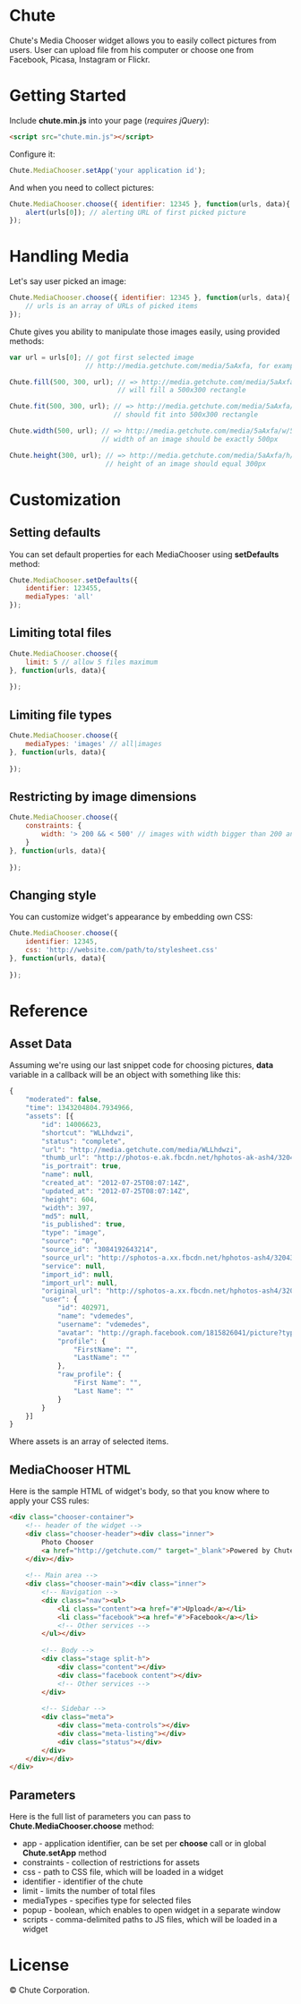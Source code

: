 # Chute

Chute's Media Chooser widget allows you to easily collect pictures from users. User can upload file from his computer or choose one from Facebook, Picasa, Instagram or Flickr.

# Getting Started

Include **chute.min.js** into your page (*requires jQuery*):

```html
<script src="chute.min.js"></script>
```

Configure it:

```javascript
Chute.MediaChooser.setApp('your application id');
```

And when you need to collect pictures:

```javascript
Chute.MediaChooser.choose({ identifier: 12345 }, function(urls, data){
	alert(urls[0]); // alerting URL of first picked picture
});
```

# Handling Media

Let's say user picked an image:

```javascript
Chute.MediaChooser.choose({ identifier: 12345 }, function(urls, data){
	// urls is an array of URLs of picked items
});
```

Chute gives you ability to manipulate those images easily, using provided methods:

```javascript
var url = urls[0]; // got first selected image
				   // http://media.getchute.com/media/5aAxfa, for example

Chute.fill(500, 300, url); // => http://media.getchute.com/media/5aAxfa/500x300
						   // will fill a 500x300 rectangle

Chute.fit(500, 300, url); // => http://media.getchute.com/media/5aAxfa/fit/500x300
						  // should fit into 500x300 rectangle

Chute.width(500, url); // => http://media.getchute.com/media/5aAxfa/w/500
					   // width of an image should be exactly 500px

Chute.height(300, url); // => http://media.getchute.com/media/5aAxfa/h/300
						// height of an image should equal 300px
```

# Customization

## Setting defaults

You can set default properties for each MediaChooser using **setDefaults** method:

```javascript
Chute.MediaChooser.setDefaults({
	identifier: 123455,
	mediaTypes: 'all'
});
```

## Limiting total files

```javascript
Chute.MediaChooser.choose({
	limit: 5 // allow 5 files maximum
}, function(urls, data){
	
});
```

## Limiting file types

```javascript
Chute.MediaChooser.choose({
	mediaTypes: 'images' // all|images
}, function(urls, data){
	
});
```

## Restricting by image dimensions

```javascript
Chute.MediaChooser.choose({
	constraints: {
		width: '> 200 && < 500' // images with width bigger than 200 and less than 500 are allowed
	}
}, function(urls, data){
	
});
```

## Changing style

You can customize widget's appearance by embedding own CSS:

```javascript
Chute.MediaChooser.choose({
	identifier: 12345,
	css: 'http://website.com/path/to/stylesheet.css'
}, function(urls, data){
	
});
```

# Reference

## Asset Data

Assuming we're using our last snippet code for choosing pictures, **data** variable in a callback will be an object with something like this:

```javascript
{
	"moderated": false,
	"time": 1343204804.7934966,
	"assets": [{
		"id": 14006623,
		"shortcut": "WLLhdwzi",
		"status": "complete",
		"url": "http://media.getchute.com/media/WLLhdwzi",
		"thumb_url": "http://photos-e.ak.fbcdn.net/hphotos-ak-ash4/320430_3084192643214_466525836_s.jpg",
		"is_portrait": true,
		"name": null,
		"created_at": "2012-07-25T08:07:14Z",
		"updated_at": "2012-07-25T08:07:14Z",
		"height": 604,
		"width": 397,
		"md5": null,
		"is_published": true,
		"type": "image",
		"source": "0",
		"source_id": "3084192643214",
		"source_url": "http://sphotos-a.xx.fbcdn.net/hphotos-ash4/320430_3084192643214_466525836_n.jpg",
		"service": null,
		"import_id": null,
		"import_url": null,
		"original_url": "http://sphotos-a.xx.fbcdn.net/hphotos-ash4/320430_3084192643214_466525836_n.jpg",
		"user": {
			"id": 402971,
			"name": "vdemedes",
			"username": "vdemedes",
			"avatar": "http://graph.facebook.com/1815826041/picture?type=square",
			"profile": {
				"FirstName": "",
				"LastName": ""
			},
			"raw_profile": {
				"First Name": "",
				"Last Name": ""
			}
		}
	}]
}
```

Where assets is an array of selected items.

## MediaChooser HTML

Here is the sample HTML of widget's body, so that you know where to apply your CSS rules:

```html
<div class="chooser-container">
	<!-- header of the widget -->
	<div class="chooser-header"><div class="inner">
		Photo Chooser
		<a href="http://getchute.com/" target="_blank">Powered by Chute</a>
	</div></div>
	
	<!-- Main area -->
	<div class="chooser-main"><div class="inner">
		<!-- Navigation -->
		<div class="nav"><ul>
			<li class="content"><a href="#">Upload</a></li>
			<li class="facebook"><a href="#">Facebook</a></li>
			<!-- Other services -->
		</ul></div>
		
		<!-- Body -->
		<div class="stage split-h">
			<div class="content"></div>
			<div class="facebook content"></div>
			<!-- Other services -->
		</div>
		
		<!-- Sidebar -->
		<div class="meta">
			<div class="meta-controls"></div>
			<div class="meta-listing"></div>
			<div class="status"></div>
		</div>
	</div></div>
</div>
```

## Parameters

Here is the full list of parameters you can pass to **Chute.MediaChooser.choose** method:

- app - application identifier, can be set per **choose** call or in global **Chute.setApp** method
- constraints - collection of restrictions for assets
- css - path to CSS file, which will be loaded in a widget
- identifier - identifier of the chute
- limit - limits the number of total files
- mediaTypes - specifies type for selected files
- popup - boolean, which enables to open widget in a separate window
- scripts - comma-delimited paths to JS files, which will be loaded in a widget

# License

&copy; Chute Corporation.